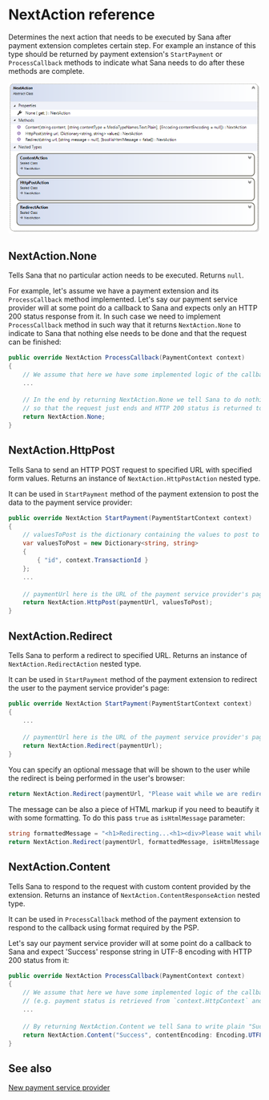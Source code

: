 ﻿# NextAction reference

Determines the next action that needs to be executed by Sana after payment extension completes
certain step. For example an instance of this type should be returned by payment extension's
`StartPayment` or `ProcessCallback` methods to indicate what Sana needs to do after these
methods are complete.

![Class](img/next-action/class.png)

## NextAction.None

Tells Sana that no particular action needs to be executed. Returns `null`.

For example, let's assume we have a payment extension and its `ProcessCallback` method implemented.
Let's say our payment service provider will at some point do a callback to Sana and expects only an
HTTP 200 status response from it. In such case we need to implement `ProcessCallback` method in such
way that it returns `NextAction.None` to indicate to Sana that nothing else needs to be done and that
the request can be finished:

```cs
public override NextAction ProcessCallback(PaymentContext context)
{
    // We assume that here we have some implemented logic of the callback processing.
    ...

    // In the end by returning NextAction.None we tell Sana to do nothing
    // so that the request just ends and HTTP 200 status is returned to the payment service.
    return NextAction.None;
}
```

## NextAction.HttpPost

Tells Sana to send an HTTP POST request to specified URL with specified form values.
Returns an instance of `NextAction.HttpPostAction` nested type.

It can be used in `StartPayment` method of the payment extension to post the data to the
payment service provider:

```cs
public override NextAction StartPayment(PaymentStartContext context)
{
    // valuesToPost is the dictionary containing the values to post to the payment service provider.
    var valuesToPost = new Dictionary<string, string>
    {
        { "id", context.TransactionId }
    };
    ...

    // paymentUrl here is the URL of the payment service provider's page.
    return NextAction.HttpPost(paymentUrl, valuesToPost);
}
```

## NextAction.Redirect

Tells Sana to perform a redirect to specified URL. Returns an instance of `NextAction.RedirectAction`
nested type.

It can be used in `StartPayment` method of the payment extension to redirect the user to
the payment service provider's page:

```cs
public override NextAction StartPayment(PaymentStartContext context)
{
    ...

    // paymentUrl here is the URL of the payment service provider's page.
    return NextAction.Redirect(paymentUrl);
}
```

You can specify an optional message that will be shown to the user while the redirect is being
performed in the user's browser:

```cs
return NextAction.Redirect(paymentUrl, "Please wait while we are redirecting you to the payment service provider page...");
```

The message can be also a piece of HTML markup if you need to beautify it with some formatting.
To do this pass `true` as `isHtmlMessage` parameter:

```cs
string formattedMessage = "<h1>Redirecting...<h1><div>Please wait while we are redirecting you to the payment service provider page...<div>";
return NextAction.Redirect(paymentUrl, formattedMessage, isHtmlMessage: true);
```

## NextAction.Content

Tells Sana to respond to the request with custom content provided by the extension.
Returns an instance of `NextAction.ContentResponseAction` nested type.

It can be used in `ProcessCallback` method of the payment extension to respond to the callback using format required by the PSP.

Let's say our payment service provider will at some point do a callback to Sana and expect 'Success' response string in UTF-8 encoding with HTTP 200 status from it:

```cs
public override NextAction ProcessCallback(PaymentContext context)
{
    // We assume that here we have some implemented logic of the callback processing
    // (e.g. payment status is retrieved from `context.HttpContext` and passed to `context.State.PaymentStatus`).
    ...

    // By returning NextAction.Content we tell Sana to write plain "Success" string in UTF8 encoding to the response body.
    return NextAction.Content("Success", contentEncoding: Encoding.UTF8);
}
```

## See also

[New payment service provider](../how-to/create-payment-extension.md)